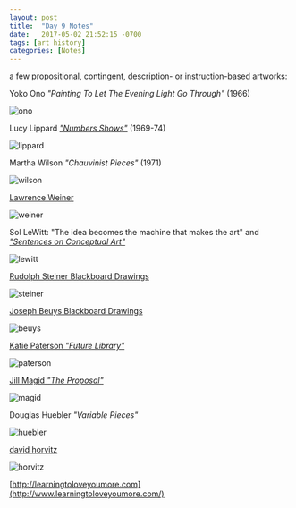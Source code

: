 ```yaml
---
layout: post
title:  "Day 9 Notes"
date:   2017-05-02 21:52:15 -0700
tags: [art history]
categories: [Notes]
---
```


a few propositional, contingent, description- or instruction-based artworks:

Yoko Ono _"Painting To Let The Evening Light Go Through"_ (1966)

![ono](assets/images/ono.jpg)


Lucy Lippard [_"Numbers Shows"_](https://www.google.com/search?q=lucy+lippard+numbers+show&source=lnms&tbm=isch&sa=X&ved=0ahUKEwiGvKWapNLTAhVX02MKHTbGAqgQ_AUIBigB&biw=1247&bih=627#tbm=isch&q=lucy+lippard+numbers+shows) (1969-74)

![lippard](assets/images/lippard.jpg)


Martha Wilson _"Chauvinist Pieces"_ (1971) 

![wilson](assets/images/wilson.jpg)


[Lawrence Weiner](https://www.google.com/search?q=lawrence+weiner&source=lnms&tbm=isch&sa=X&ved=0ahUKEwiokZqfk9PTAhUoslQKHTe8AQ8Q_AUICigB&biw=1247&bih=627&dpr=2)

![weiner](assets/images/weiner.jpg)


Sol LeWitt: "The idea becomes the machine that makes the art" and [_"Sentences on Conceptual Art"_](http://www.altx.com/vizarts/conceptual.html)

![lewitt](assets/images/lewitt.jpg)


[Rudolph Steiner Blackboard Drawings](https://www.google.com/search?q=rudolf+steiner+blackboard&source=lnms&tbm=isch&sa=X&ved=0ahUKEwiguuvao9LTAhVeVWMKHSXFDzIQ_AUICigB&biw=1247&bih=627)

![steiner](assets/images/steiner.jpg)


[Joseph Beuys Blackboard Drawings](https://www.google.com/search?q=joseph+beuys+blackboard&source=lnms&tbm=isch&sa=X&ved=0ahUKEwiCxtfUo9LTAhUL1GMKHcQiDkAQ_AUICigB&biw=1247&bih=627)

![beuys](assets/images/beuys.jpg)


[Katie Paterson _"Future Library"_](http://www.katiepaterson.org/futurelibrary/)

![paterson](assets/images/paterson.png)


[Jill Magid _"The Proposal"_](http://www.jillmagid.com/exhibitions/the-proposal)

![magid](assets/images/magid.jpg)


Douglas Huebler _"Variable Pieces"_

![huebler](assets/images/huebler.jpg)


[david horvitz](http://www.davidhorvitz.com/)

![horvitz](assets/images/horvitz.jpg)


[http://learningtoloveyoumore.com](http://www.learningtoloveyoumore.com/)

